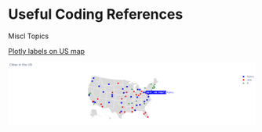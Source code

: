 # Useful Coding References

Miscl Topics

[Plotly labels on US map](https://github.com/jamespairepo/_Reference/blob/main/data_science_from_scratch/nearest_neighbors.ipynb)

![screenshot](/screenshots/plotly_us_map.png)